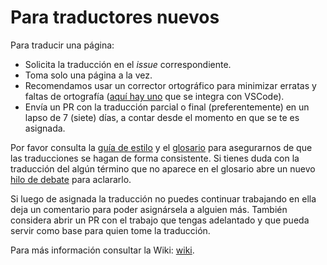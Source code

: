 # Para traductores nuevos

Para traducir una página:

- Solicita la traducción en el _issue_ correspondiente.
- Toma solo una página a la vez.
- Recomendamos usar un corrector ortográfico para minimizar erratas y faltas de ortografía ([aquí hay uno](https://marketplace.visualstudio.com/items?itemName=streetsidesoftware.code-spell-checker-spanish) que se integra con VSCode).
- Envía un PR con la traducción parcial o final (preferentemente) en un lapso de 7 (siete) días, a contar desde el momento en que se te es asignada.

Por favor consulta la [guía de estilo](https://github.com/reactjs/es.react.dev/wiki/Gu%C3%ADa-de-estilo) y el [glosario](https://github.com/reactjs/es.react.dev/wiki/Glosario) para asegurarnos de que las traducciones se hagan de forma consistente. Si tienes duda con la traducción del algún término que no aparece en el glosario abre un nuevo [hilo de debate](https://github.com/reactjs/es.react.dev/discussions) para aclararlo.

Si luego de asignada la traducción no puedes continuar trabajando en ella deja un comentario para poder asignársela a alguien más. También considera abrir un PR con el trabajo que tengas adelantado y que pueda servir como base para quien tome la traducción.

Para más información consultar la Wiki: [wiki](https://github.com/reactjs/es.react.dev/wiki).
